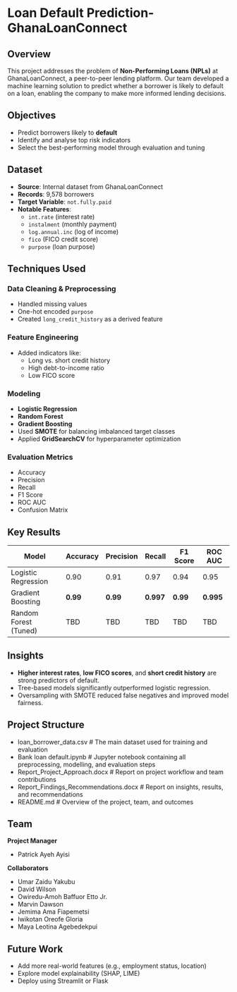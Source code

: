 # Loan Default Prediction-GhanaLoanConnect

## Overview

This project addresses the problem of **Non-Performing Loans (NPLs)** at GhanaLoanConnect, a peer-to-peer lending platform. Our team developed a machine learning solution to predict whether a borrower is likely to default on a loan, enabling the company to make more informed lending decisions.



##  Objectives

- Predict borrowers likely to **default**
- Identify and analyse top risk indicators
- Select the best-performing model through evaluation and tuning



##  Dataset

- **Source**: Internal dataset from GhanaLoanConnect
- **Records**: 9,578 borrowers
- **Target Variable**: `not.fully.paid`
- **Notable Features**:
  - `int.rate` (interest rate)
  - `instalment` (monthly payment)
  - `log.annual.inc` (log of income)
  - `fico` (FICO credit score)
  - `purpose` (loan purpose)



##  Techniques Used

###  Data Cleaning & Preprocessing
- Handled missing values
- One-hot encoded `purpose`
- Created `long_credit_history` as a derived feature

###  Feature Engineering
- Added indicators like:
  - Long vs. short credit history
  - High debt-to-income ratio
  - Low FICO score

### Modeling
- **Logistic Regression**
- **Random Forest**
- **Gradient Boosting**
- Used **SMOTE** for balancing imbalanced target classes
- Applied **GridSearchCV** for hyperparameter optimization

###  Evaluation Metrics
- Accuracy
- Precision
- Recall
- F1 Score
- ROC AUC
- Confusion Matrix



##  Key Results

| Model               | Accuracy | Precision | Recall | F1 Score | ROC AUC |
|--------------------|----------|-----------|--------|----------|---------|
| Logistic Regression| 0.90    | 0.91     | 0.97  | 0.94    | 0.95   |
| Gradient Boosting  | **0.99** | **0.99**  | **0.997** | **0.99** | **0.995** |
| Random Forest (Tuned)| TBD   | TBD       | TBD    | TBD      | TBD     |



## Insights

- **Higher interest rates**, **low FICO scores**, and **short credit history** are strong predictors of default.
- Tree-based models significantly outperformed logistic regression.
- Oversampling with SMOTE reduced false negatives and improved model fairness.



##  Project Structure


- loan_borrower_data.csv            # The main dataset used for training and evaluation
- Bank loan default.ipynb           # Jupyter notebook containing all preprocessing, modelling, and evaluation steps
- Report_Project_Approach.docx      # Report on project workflow and team contributions
- Report_Findings_Recommendations.docx  # Report on insights, results, and recommendations
- README.md                         # Overview of the project, team, and outcomes



## Team

**Project Manager**  
- Patrick Ayeh Ayisi  

**Collaborators**  
- Umar Zaidu Yakubu
- David Wilson
- Owiredu-Amoh Baffuor Etto Jr.
- Marvin Dawson
- Jemima Ama Fiapemetsi
- Iwikotan Oreofe Gloria
- Maya Leotina Agebedekpui




##  Future Work

- Add more real-world features (e.g., employment status, location)
- Explore model explainability (SHAP, LIME)
- Deploy using Streamlit or Flask




